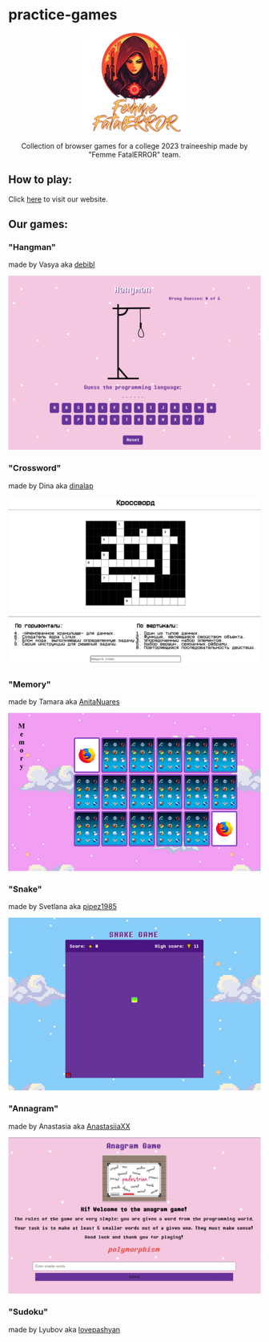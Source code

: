 # practice-games

<p align="center">
  <img src="/img/logo.png" width="200" alt="Femme FatalERROR team logo"/>
</p>

<p align="center">Collection of browser games for a college 2023 traineeship made by "Femme FatalERROR" team.</p>

## How to play:

Click [here](https://debibl.github.io/practice-games/) to visit our website.

## Our games:

### "Hangman"

made by Vasya aka [debibl](https://github.com/debibl)

<img src="/img/games_preview/preview_hangman.png" alt="Hangman Game Preview">

### "Crossword"

made by Dina aka [dinalap](https://github.com/dinalap)

<img src="/img/games_preview/preview_crossword.png" alt="Crossword Game Preview">

### "Memory"

made by Tamara aka [AnitaNuares](https://github.com/AnitaNuares)

<img src="/img/games_preview/preview_memory.png" alt="Memory Game Preview">

### "Snake"

made by Svetlana aka [pipez1985](https://github.com/pipez1985)

<img src="/img/games_preview/preview_snake.png" alt="Snake Game Preview">

### "Annagram"

made by Anastasia aka [AnastasiiaXX](https://github.com/AnastasiiaXX)

<img src="/img/games_preview/preview_anagramm.png" alt="Anagramm Game Preview">

### "Sudoku"

made by Lyubov aka [lovepashyan](https://github.com/lovepashyan)
